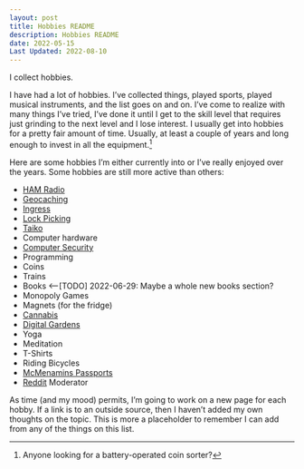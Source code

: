 ```yaml
---
layout: post
title: Hobbies README
description: Hobbies README
date: 2022-05-15
Last Updated: 2022-08-10
---
```

I collect hobbies.

I have had a lot of hobbies.  I’ve collected things, played sports, played musical instruments, and the list goes on and on.  I’ve come to realize with many things I’ve tried, I’ve done it until I get to the skill level that requires just grinding to the next level and I lose interest.  I usually get into hobbies for a pretty fair amount of time.  Usually, at least a couple of years and long enough to invest in all the equipment.[^1]

Here are some hobbies I’m either currently into or I’ve really enjoyed over the years.  Some hobbies are still more active than others:

* [HAM Radio](/life/navy/)
* [Geocaching](/hobbies/geocaching/) 
* [Ingress](/hobbies/ingress/)
* [Lock Picking](/faq#Q30)
* [Taiko](/music/taiko/)
* Computer hardware
* [Computer Security](/tech/security/)
* Programming
* Coins 
* Trains
* Books <--[TODO] 2022-06-29: Maybe a whole new books section?
* Monopoly Games
* Magnets (for the fridge)
* [Cannabis](/cannabis/)
* [Digital Gardens](/)
* Yoga
* Meditation
* T-Shirts
* Riding Bicycles
* [McMenamins Passports](https://www.mcmenamins.com/)
* [Reddit](https://reddit.com) Moderator

As time (and my mood) permits, I’m going to work on a new page for each hobby.  If a link is to an outside source, then I haven’t added my own thoughts on the topic.  This is more a placeholder to remember I can add from any of the things on this list.

[^1]: Anyone looking for a battery-operated coin sorter?